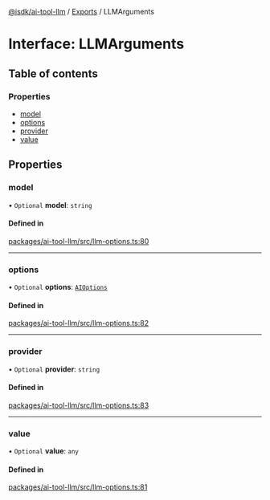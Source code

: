 [@isdk/ai-tool-llm](../README.md) / [Exports](../modules.md) / LLMArguments

# Interface: LLMArguments

## Table of contents

### Properties

- [model](LLMArguments.md#model)
- [options](LLMArguments.md#options)
- [provider](LLMArguments.md#provider)
- [value](LLMArguments.md#value)

## Properties

### model

• `Optional` **model**: `string`

#### Defined in

[packages/ai-tool-llm/src/llm-options.ts:80](https://github.com/isdk/ai-tool-llm.js/blob/eeac1082a905a0d51115018893c85de13ea210ee/src/llm-options.ts#L80)

___

### options

• `Optional` **options**: [`AIOptions`](AIOptions.md)

#### Defined in

[packages/ai-tool-llm/src/llm-options.ts:82](https://github.com/isdk/ai-tool-llm.js/blob/eeac1082a905a0d51115018893c85de13ea210ee/src/llm-options.ts#L82)

___

### provider

• `Optional` **provider**: `string`

#### Defined in

[packages/ai-tool-llm/src/llm-options.ts:83](https://github.com/isdk/ai-tool-llm.js/blob/eeac1082a905a0d51115018893c85de13ea210ee/src/llm-options.ts#L83)

___

### value

• `Optional` **value**: `any`

#### Defined in

[packages/ai-tool-llm/src/llm-options.ts:81](https://github.com/isdk/ai-tool-llm.js/blob/eeac1082a905a0d51115018893c85de13ea210ee/src/llm-options.ts#L81)
